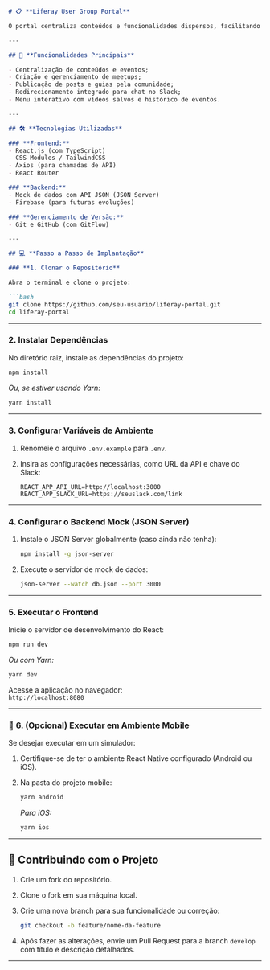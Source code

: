 ```markdown
# 📋 **Liferay User Group Portal**

O portal centraliza conteúdos e funcionalidades dispersos, facilitando o acesso e a interação de organizadores e membros da comunidade Liferay User Group. A plataforma permite compartilhar conhecimento, participar de meetups e acessar conteúdos exclusivos de forma prática e eficiente.

---

## 🚀 **Funcionalidades Principais**

- Centralização de conteúdos e eventos;
- Criação e gerenciamento de meetups;
- Publicação de posts e guias pela comunidade;
- Redirecionamento integrado para chat no Slack;
- Menu interativo com vídeos salvos e histórico de eventos.

---

## 🛠️ **Tecnologias Utilizadas**

### **Frontend:**
- React.js (com TypeScript)
- CSS Modules / TailwindCSS
- Axios (para chamadas de API)
- React Router

### **Backend:**
- Mock de dados com API JSON (JSON Server)
- Firebase (para futuras evoluções)

### **Gerenciamento de Versão:**
- Git e GitHub (com GitFlow)

---

## 💻 **Passo a Passo de Implantação**

### **1. Clonar o Repositório**

Abra o terminal e clone o projeto:

```bash
git clone https://github.com/seu-usuario/liferay-portal.git
cd liferay-portal
```

---

### **2. Instalar Dependências**

No diretório raiz, instale as dependências do projeto:

```bash
npm install
```
*Ou, se estiver usando Yarn:*
```bash
yarn install
```

---

### **3. Configurar Variáveis de Ambiente**

1. Renomeie o arquivo `.env.example` para `.env`.
2. Insira as configurações necessárias, como URL da API e chave do Slack:

   ```env
   REACT_APP_API_URL=http://localhost:3000
   REACT_APP_SLACK_URL=https://seuslack.com/link
   ```

---

### **4. Configurar o Backend Mock (JSON Server)**

1. Instale o JSON Server globalmente (caso ainda não tenha):

   ```bash
   npm install -g json-server
   ```

2. Execute o servidor de mock de dados:

   ```bash
   json-server --watch db.json --port 3000
   ```

---

### **5. Executar o Frontend**

Inicie o servidor de desenvolvimento do React:

```bash
npm run dev
```
*Ou com Yarn:*
```bash
yarn dev
```

Acesse a aplicação no navegador:  
`http://localhost:8080`

---

### 📲 **6. (Opcional) Executar em Ambiente Mobile**

Se desejar executar em um simulador:

1. Certifique-se de ter o ambiente React Native configurado (Android ou iOS).
2. Na pasta do projeto mobile:

   ```bash
   yarn android
   ```
   *Para iOS:*
   ```bash
   yarn ios
   ```

---

## 🤝 **Contribuindo com o Projeto**

1. Crie um fork do repositório.
2. Clone o fork em sua máquina local.
3. Crie uma nova branch para sua funcionalidade ou correção:

   ```bash
   git checkout -b feature/nome-da-feature
   ```

4. Após fazer as alterações, envie um Pull Request para a branch `develop` com título e descrição detalhados.

---